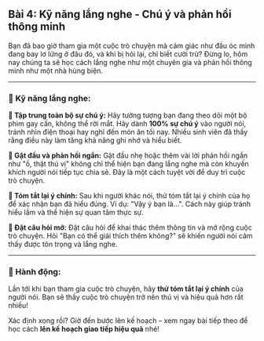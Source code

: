 ## Bài 4: Kỹ năng lắng nghe - Chú ý và phản hồi thông minh

Bạn đã bao giờ tham gia một cuộc trò chuyện mà cảm giác như đầu óc mình đang bay lơ lửng ở đâu đó, và khi bị hỏi lại, chỉ biết cười trừ? Đừng lo, hôm nay chúng ta sẽ học cách lắng nghe như một chuyên gia và phản hồi thông minh như một nhà hùng biện.

---

### 📌 Kỹ năng lắng nghe:

**🔹 Tập trung toàn bộ sự chú ý:**
Hãy tưởng tượng bạn đang theo dõi một bộ phim gay cấn, không thể rời mắt. Hãy dành **100% sự chú ý** vào người nói, tránh nhìn điện thoại hay nghĩ đến món ăn tối nay. Nhiều sinh viên đã thấy rằng điều này làm tăng khả năng ghi nhớ và hiểu biết.

**🔹 Gật đầu và phản hồi ngắn:**
Gật đầu nhẹ hoặc thêm vài lời phản hồi ngắn như "ồ, thật thú vị" không chỉ thể hiện bạn đang lắng nghe mà còn khuyến khích người nói tiếp tục chia sẻ. Đây là một cách tuyệt vời để duy trì cuộc trò chuyện.

**🔹 Tóm tắt lại ý chính:**
Sau khi người khác nói, thử tóm tắt lại ý chính của họ để xác nhận bạn đã hiểu đúng. Ví dụ: "Vậy ý bạn là...". Cách này giúp tránh hiểu lầm và thể hiện sự quan tâm thực sự.

**🔹 Đặt câu hỏi mở:**
Đặt câu hỏi để khai thác thêm thông tin và mở rộng cuộc trò chuyện. Hỏi "Bạn có thể giải thích thêm không?" sẽ khiến người nói cảm thấy được tôn trọng và lắng nghe.

---

### 🚀 Hành động:

Lần tới khi bạn tham gia cuộc trò chuyện, hãy **thử tóm tắt lại ý chính** của người nói. Bạn sẽ thấy cuộc trò chuyện trở nên thú vị và hiệu quả hơn rất nhiều!

Xác định xong rồi? Giờ đến bước lên kế hoạch – xem ngay bài tiếp theo để học cách **lên kế hoạch giao tiếp hiệu quả** nhé!